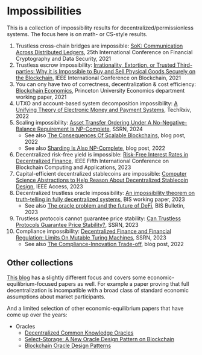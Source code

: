 # Impossibilities

This is a collection of impossibility results for decentralized/permissionless systems. The focus here is on math- or CS-style results.

1. Trustless cross-chain bridges are impossible: [SoK: Communication Across Distributed Ledgers](https://eprint.iacr.org/2019/1128), 25th International Conference on Financial Cryptography and Data Security, 2021
2. Trustless escrow impossibility: [Irrationality, Extortion, or Trusted Third-parties: Why it is Impossible to Buy and Sell Physical Goods Securely on the Blockchain](https://arxiv.org/abs/2110.09857), IEEE International Conference on Blockchain, 2021
3. You can ony have two of correctness, decentralization & cost efficiency: [Blockchain Economics](https://markus.scholar.princeton.edu/publications/blockchain-economics), Princeton University Economics department working paper, 2021
4. UTXO and account-based system decomposition impossibility: [A Unifying Theory of Electronic Money and Payment Systems](https://www.techrxiv.org/doi/full/10.36227/techrxiv.14994558.v3), TechRxiv, 2022
5. Scaling impossibility: [Asset Transfer Ordering Under A No-Negative-Balance Requirement Is NP-Complete](https://papers.ssrn.com/sol3/papers.cfm?abstract\_id=4701874), SSRN, 2024
   * See also [The Consequences Of Scalable Blockchains](https://medium.com/chainargos/the-consequences-of-scalable-blockchains-8c4d23c6af4d), blog post, 2022
   * See also [Sharding Is Also NP-Complete](https://medium.com/chainargos/sharding-is-also-np-complete-8faeafaf360a), blog post, 2022
6. Decentralized risk-free yield is impossible: [Risk-Free Interest Rates in Decentralized Finance](https://ieeexplore.ieee.org/abstract/document/10338890), IEEE Fifth International Conference on Blockchain Computing and Applications, 2023
7. Capital-efficient decentralized stablecoins are impossible: [Computer Science Abstractions to Help Reason About Decentralized Stablecoin Design](https://ieeexplore.ieee.org/abstract/document/10258164), IEEE Access, 2023
8. Decentralized trustless oracle impossibility: [An impossibility theorem on truth-telling in fully decentralized systems](https://www.bis.org/publ/work1117.pdf), BIS working paper, 2023
   * See also [The oracle problem and the future of DeFi](https://www.bis.org/publ/bisbull76.pdf), BIS Bulletin, 2023
9. Trustless protocols cannot guarantee price stability: [Can Trustless Protocols Guarantee Price Stability?](https://papers.ssrn.com/sol3/papers.cfm?abstract\_id=4576168), SSRN, 2023
10. Compliance impossibility: [Decentralized Finance and Financial Regulation: Limits On Mutable Turing Machines](https://papers.ssrn.com/sol3/papers.cfm?abstract\_id=4597651), SSRN, 2023
    * See also [The Compliance-Innovation Trade-off](https://datafinnovation.medium.com/the-compliance-innovation-trade-off-72b9f8026f56), blog post, 2022

## Other collections

[This blog](https://blog.dshr.org/2022/09/impossibilities.html) has a slightly different focus and covers some economic-equilibrium-focused papers as well. For example a paper proving that full decentralization is incompatible with a broad class of standard economic assumptions about market participants.

And a limited selection of other economic-equilibrium papers that have come up over the years:

* Oracles
  * [Decentralized Common Knowledge Oracles](https://arxiv.org/abs/1912.01215)
  * [Select-Storage: A New Oracle Design Pattern on Blockchain](https://ieeexplore.ieee.org/document/9724384)
  * [Blockchain Oracle Design Patterns](https://arxiv.org/abs/2106.09349)
